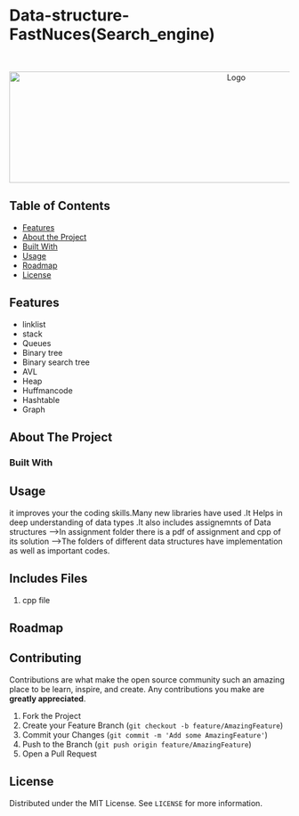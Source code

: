 # Data-structure-FastNuces(Search_engine)


<br />
<p align="center">
    <img src="http://nu.edu.pk/Content/images/NU-logo.jpg" alt="Logo" width="800" height="200">
  </a>
</p>



<!-- TABLE OF CONTENTS -->
## Table of Contents

* [Features](#features)
* [About the Project](#abouttheproject)
* [Built With](#builtwith)
* [Usage](#usage)
* [Roadmap](#roadmap)
* [License](#license)




## Features

-   linklist
-   stack
-   Queues
-   Binary tree
-   Binary search tree
-   AVL
-   Heap
-   Huffmancode
-   Hashtable
-   Graph



<!-- ABOUT THE PROJECT -->
## About The Project


### Built With



<!-- GETTING STARTED -->

## Usage

it improves your the coding skills.Many new libraries have used .It Helps in deep understanding of data types .It also includes assignemnts of Data structures 
-->In assignment folder there is a pdf of assignment and cpp of its solution
-->The folders of different data structures have implementation as well as important codes.




## Includes Files
1. cpp file


<!-- ROADMAP -->
## Roadmap

<!-- CONTRIBUTING -->
## Contributing

Contributions are what make the open source community such an amazing place to be learn, inspire, and create. Any contributions you make are **greatly appreciated**.

1. Fork the Project
2. Create your Feature Branch (`git checkout -b feature/AmazingFeature`)
3. Commit your Changes (`git commit -m 'Add some AmazingFeature'`)
4. Push to the Branch (`git push origin feature/AmazingFeature`)
5. Open a Pull Request

<!-- LICENSE -->
## License
Distributed under the MIT License. See `LICENSE` for more information.
